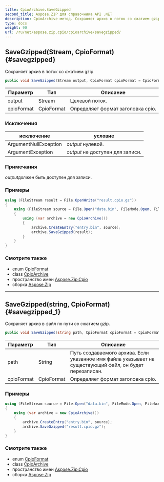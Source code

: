 ```yaml
---
title: CpioArchive.SaveGzipped
second_title: Aspose.ZIP для справочника API .NET
description: CpioArchive метод. Сохраняет архив в поток со сжатием gzip.
type: docs
weight: 90
url: /ru/net/aspose.zip.cpio/cpioarchive/savegzipped/
---
```

## SaveGzipped(Stream, CpioFormat) {#savegzipped}

Сохраняет архив в поток со сжатием gzip.

```csharp
public void SaveGzipped(Stream output, CpioFormat cpioFormat = CpioFormat.OldAscii)
```

| Параметр | Тип | Описание |
| --- | --- | --- |
| output | Stream | Целевой поток. |
| cpioFormat | CpioFormat | Определяет формат заголовка cpio. |

### Исключения

| исключение | условие |
| --- | --- |
| ArgumentNullException | *output* нулевой. |
| ArgumentException | *output* не доступен для записи. |

### Примечания

*output*должен быть доступен для записи.

### Примеры

```csharp
using (FileStream result = File.OpenWrite("result.cpio.gz"))
{
    using (FileStream source = File.Open("data.bin", FileMode.Open, FileAccess.Read))
    {
        using (var archive = new CpioArchive())
        {
            archive.CreateEntry("entry.bin", source);
            archive.SaveGzipped(result);
        }
    }
}
```

### Смотрите также

* enum [CpioFormat](../../cpioformat/)
* class [CpioArchive](../)
* пространство имен [Aspose.Zip.Cpio](../../cpioarchive/)
* сборка [Aspose.Zip](../../../)

---

## SaveGzipped(string, CpioFormat) {#savegzipped_1}

Сохраняет архив в файл по пути со сжатием gzip.

```csharp
public void SaveGzipped(string path, CpioFormat cpioFormat = CpioFormat.OldAscii)
```

| Параметр | Тип | Описание |
| --- | --- | --- |
| path | String | Путь создаваемого архива. Если указанное имя файла указывает на существующий файл, он будет перезаписан. |
| cpioFormat | CpioFormat | Определяет формат заголовка cpio. |

### Примеры

```csharp
using (FileStream source = File.Open("data.bin", FileMode.Open, FileAccess.Read))
{
    using (var archive = new CpioArchive())
    {
        archive.CreateEntry("entry.bin", source);
        archive.SaveGzipped("result.cpio.gz");
    }
}
```

### Смотрите также

* enum [CpioFormat](../../cpioformat/)
* class [CpioArchive](../)
* пространство имен [Aspose.Zip.Cpio](../../cpioarchive/)
* сборка [Aspose.Zip](../../../)


